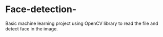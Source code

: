 # Face-detection-
Basic machine learning project using OpenCV library to read the file and detect face in the image.
